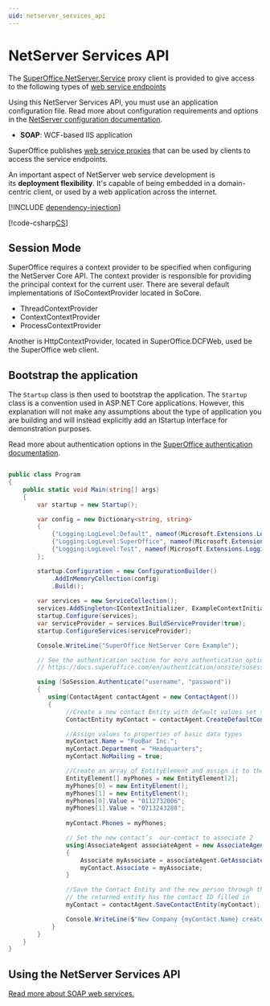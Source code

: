 ```yaml
---
uid: netserver_services_api
---
```


# NetServer Services API

The [SuperOffice.NetServer.Service][23] proxy client is provided to give access to the following types of [web service endpoints][15]

Using this NetServer Services API, you must use an application configuration file. Read more about configuration requirements and options in the [NetServer configuration documentation][12].

* **SOAP**: WCF-based IIS application

SuperOffice publishes [web service proxies][16] that can be used by clients to access the service endpoints.

An important aspect of NetServer web service development is its **deployment flexibility**. It's capable of being embedded in a domain-centric client, or used by a web application across the internet.

[!INCLUDE [dependency-injection](../includes/dependency-injection.md)]

[!code-csharp[CS](../includes/netserver-services-startup.cs)]

## Session Mode

SuperOffice requires a context provider to be specified when configuring the NetServer Core API. The context provider is responsible for providing the principal context for the current user. There are several default implementations of ISoContextProvider located in SoCore.

* ThreadContextProvider
* ContextContextProvider
* ProcessContextProvider

Another is HttpContextProvider, located in SuperOffice.DCFWeb, used be the SuperOffice web client.

## Bootstrap the application

The `Startup` class is then used to bootstrap the application. The `Startup` class is a convention used in ASP.NET Core applications. However, this explanation will not make any assumptions about the type of application you are building and will instead explicitly add an IStartup interface for demonstration purposes.

Read more about authentication options in the [SuperOffice authentication documentation][13].

```csharp

public class Program
{
    public static void Main(string[] args)
    {
        var startup = new Startup();

        var config = new Dictionary<string, string>
        {
            {"Logging:LogLevel:Default", nameof(Microsoft.Extensions.Logging.LogLevel.Warning)},
            {"Logging:LogLevel:SuperOffice", nameof(Microsoft.Extensions.Logging.LogLevel.Warning)},
            {"Logging:LogLevel:Test", nameof(Microsoft.Extensions.Logging.LogLevel.Information)}
        };

        startup.Configuration = new ConfigurationBuilder()
            .AddInMemoryCollection(config)
            .Build();
        
        var services = new ServiceCollection();
        services.AddSingleton<IContextInitializer, ExampleContextInitializer>();
        startup.Configure(services);
        var serviceProvider = services.BuildServiceProvider(true);
        startup.ConfigureServices(serviceProvider);

        Console.WriteLine("SuperOffice NetServer Core Example");

        // See the authentication section for more authentication options.
        // https://docs.superoffice.com/en/authentication/onsite/sosession/index.html

        using (SoSession.Authenticate("username", "password"))
        {
           using(ContactAgent contactAgent = new ContactAgent())
           {
                //Create a new contact Entity with default values set to its properties
                ContactEntity myContact = contactAgent.CreateDefaultContactEntity();

                //Assign values to properties of basic data types
                myContact.Name = "FooBar Inc.";
                myContact.Department = "Headquarters";
                myContact.NoMailing = true;

                //Create an array of EntityElement and assign it to the Phones property
                EntityElement[] myPhones = new EntityElement[2];
                myPhones[0] = new EntityElement();
                myPhones[1] = new EntityElement();
                myPhones[0].Value = "0112732006";
                myPhones[1].Value = "0713243288";
                
                myContact.Phones = myPhones;

                // Set the new contact’s  our-contact to associate 2
                using(AssociateAgent associateAgent = new AssociateAgent())
                {
                    Associate myAssociate = associateAgent.GetAssociate(2);
                    myContact.Associate = myAssociate;
                }

                //Save the Contact Entity and the new person through the ContactAgent
                // the returned entity has the contact ID filled in
                myContact = contactAgent.SaveContactEntity(myContact);

                Console.WriteLine($"New Company {myContact.Name} created with ID {myContact.ContactId}");
            }
        }
    }
}
```

## Using the NetServer Services API

[Read more about SOAP web services.][1]

<!-- Referenced links -->
[1]: ../../../web-services/endpoints/soap/index.md
[12]: ../../../config/index.md
[13]: ../../../authentication/overview.md
[15]: ../../../web-services/endpoints/index.md
[16]: ../../../web-services/proxies/index.md
[18]: ../../../plugins/sentry/index.md
[23]: https://www.nuget.org/packages/superoffice.netserver.services
